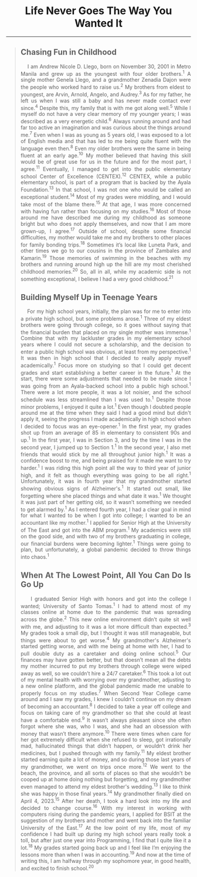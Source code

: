 <head>
    <link rel="stylesheet" href="styles.css">
</head>

<h1 align="center">Life Never Goes The Way You Wanted It</h1>
<hr size="5" color="cyan">

<div align="justify">
    
<blockquote>
        <h2>Chasing Fun in Childhood</h2>
        <p>&nbsp;&nbsp;&nbsp;&nbsp;I am Andrew Nicole D. Llego, born on November 30, 2001 in Metro Manila and grew up as the youngest with four older brothers.<sup>1</sup> A single mother Genela Llego, and a grandmother Zenadia Dajon were the people who worked hard to raise us.<sup>2</sup> My brothers from eldest to youngest, are Arvin, Arnold, Angelo, and Audrey.<sup>3</sup> As for my father, he left us when I was still a baby and has never made contact ever since.<sup>4</sup> Despite this, my family that is with me got along well.<sup>5</sup> While I myself do not have a very clear memory of my younger years; I was described as a very energetic child.<sup>6</sup> Always running around and had far too active an imagination and was curious about the things around me.<sup>7</sup> Even when I was as young as 5 years old, I was exposed to a lot of English media and that has led to me being quite fluent with the language even then.<sup>8</sup> Even my older brothers were the same in being fluent at an early age.<sup>10</sup> My mother believed that having this skill would be of great use for us in the future and for the most part, I agree.<sup>11</sup> Eventually, I managed to get into the public elementary school Center of Excellence (CENTEX).<sup>12</sup> CENTEX, while a public elementary school, is part of a program that is backed by the Ayala Foundation.<sup>13</sup> In that school, I was not one who would be called an exceptional student.<sup>14</sup> Most of my grades were middling, and I would take most of the blame there.<sup>15</sup> At that age, I was more concerned with having fun rather than focusing on my studies.<sup>16</sup> Most of those around me have described me during my childhood as someone bright but who does not apply themselves, and now that I am more grown-up, I agree.<sup>17</sup> Outside of school, despite some financial difficulties, my mother would take me and my brothers to other places for family bonding trips.<sup>18</sup> Sometimes it’s local like Luneta Park, and other times we go to our cousins in the province of Zambales and Kamarin.<sup>19</sup> Those memories of swimming in the beaches with my brothers and running around high up the hill are my most cherished childhood memories.<sup>20</sup> So, all in all, while my academic side is not something exceptional, I believe I had a very good childhood.<sup>21</sup></p>

<h2>Building Myself Up in Teenage Years</h2>
        <p>&nbsp;&nbsp;&nbsp;&nbsp;For my high school years, initially, the plan was for me to enter into a private high school, but some problems arose.<sup>1</sup> Three of my eldest brothers were going through college, so it goes without saying that the financial burden that placed on my single mother was immense.<sup>1</sup> Combine that with my lackluster grades in my elementary school years where I could not secure a scholarship, and the decision to enter a public high school was obvious, at least from my perspective.<sup>1</sup> It was then in high school that I decided to really apply myself academically.<sup>1</sup> Focus more on studying so that I could get decent grades and start establishing a better career in the future.<sup>1</sup> At the start, there were some adjustments that needed to be made since I was going from an Ayala-backed school into a public high school.<sup>1</sup> There were a lot more people, it was a lot noisier, and the school schedule was less streamlined than I was used to.<sup>1</sup> Despite those minor problems, I enjoyed it quite a lot.<sup>1</sup> Even though I doubted people around me at the time when they said I had a good mind but didn't apply it, seeing the progress I made academically in high school when I decided to focus was an eye-opener.<sup>1</sup> In the first year, my grades shot up from an average of 85 in elementary to consistent 90s and up.<sup>1</sup> In the first year, I was in Section 3, and by the time I was in the second year, I jumped up to Section 1.<sup>1</sup> In the second year, I also met friends that would stick by me all throughout junior high.<sup>1</sup> It was a confidence boost to me, and being praised for it made me want to try harder.<sup>1</sup> I was riding this high point all the way to third year of junior high, and it felt as though everything was going to be all right.<sup>1</sup> Unfortunately, it was in fourth year that my grandmother started showing obvious signs of Alzheimer's.<sup>1</sup> It started out small, like forgetting where she placed things and what date it was.<sup>1</sup> We thought it was just part of her getting old, so it wasn’t something we needed to get alarmed by.<sup>1</sup> As I entered fourth year, I had a clear goal in mind for what I wanted to be when I got into college; I wanted to be an accountant like my mother.<sup>1</sup> I applied for Senior High at the University of The East and got into the ABM program.<sup>1</sup> My academics were still on the good side, and with two of my brothers graduating in college, our financial burdens were becoming lighter.<sup>1</sup> Things were going to plan, but unfortunately, a global pandemic decided to throw things into chaos.<sup>1</sup></p>
        
<h2>When At The Lowest Point, All You Can Do Is Go Up</h2>
        <p>&nbsp;&nbsp;&nbsp;&nbsp;I graduated Senior High with honors and got into the college I wanted; University of Santo Tomas.<sup>1</sup> I had to attend most of my classes online at home due to the pandemic that was spreading across the globe.<sup>2</sup> This new online environment didn’t quite sit well with me, and adjusting to it was a lot more difficult than expected.<sup>3</sup> My grades took a small dip, but I thought it was still manageable, but things were about to get worse.<sup>4</sup> My grandmother's Alzheimer's started getting worse, and with me being at home with her, I had to pull double duty as a caretaker and doing online school.<sup>5</sup> Our finances may have gotten better, but that doesn’t mean all the debts my mother incurred to put my brothers through college were wiped away as well, so we couldn’t hire a 24/7 caretaker.<sup>6</sup> This took a lot out of my mental health with worrying over my grandmother, adjusting to a new online platform, and the global pandemic made me unable to properly focus on my studies.<sup>7</sup> When Second Year College came around and I saw my grades, I knew I couldn’t continue on my dream of becoming an accountant.<sup>8</sup> I decided to take a year off college and focus on taking care of my grandmother so that she could at least have a comfortable end.<sup>9</sup> It wasn’t always pleasant since she often forgot where she was, who I was, and she had an obsession with money that wasn’t there anymore.<sup>10</sup> There were times when care for her got extremely difficult when she refused to sleep, got irrationally mad, hallucinated things that didn’t happen, or wouldn’t drink her medicines, but I pushed through with my family.<sup>11</sup> My eldest brother started earning quite a lot of money, and so during those last years of my grandmother, we went on trips once more.<sup>12</sup> We went to the beach, the province, and all sorts of places so that she wouldn't be cooped up at home doing nothing but forgetting, and my grandmother even managed to attend my eldest brother's wedding.<sup>13</sup> I like to think she was happy in those final years.<sup>14</sup> My grandmother finally died on April 4, 2023.<sup>15</sup> After her death, I took a hard look into my life and decided to change course.<sup>16</sup> With my interest in working with computers rising during the pandemic years, I applied for BSIT at the suggestion of my brothers and mother and went back into the familiar University of the East.<sup>17</sup> At the low point of my life, most of my confidence I had built up during my high school years really took a toll, but after just one year into Programming, I find that I quite like it a lot.<sup>18</sup> My grades started going back up and I feel like I’m enjoying the lessons more than when I was in accounting.<sup>19</sup> And now at the time of writing this, I am halfway through my sophomore year, in good health, and excited to finish school.<sup>20</sup></p>
</blockquote>
</div>
